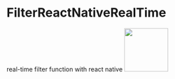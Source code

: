 # FilterReactNativeRealTime
real-time filter function with react native
<img src="ezgif.com-video.gif.gif" width="100" height="100" />
